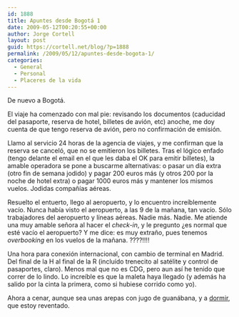 ```yaml
---
id: 1888
title: Apuntes desde Bogotá 1
date: 2009-05-12T00:20:55+00:00
author: Jorge Cortell
layout: post
guid: https://cortell.net/blog/?p=1888
permalink: /2009/05/12/apuntes-desde-bogota-1/
categories:
  - General
  - Personal
  - Placeres de la vida
---
```

De nuevo a Bogotá. 

El viaje ha comenzado con mal pie: revisando los documentos (caducidad del pasaporte, reserva de hotel, billetes de avión, etc) anoche, me doy cuenta de que tengo reserva de avión, pero no confirmación de emisión.

Llamo al servicio 24 horas de la agencia de viajes, y me confirman que la reserva se canceló, que no se emitieron los billetes. Tras el lógico enfado (tengo delante el email en el que les daba el OK para emitir billetes), la amable operadora se pone a buscarme alternativas: o pasar un día extra (otro fin de semana jodido) y pagar 200 euros más (y otros 200 por la noche de hotel extra) o pagar 1000 euros más y mantener los mismos vuelos. Jodidas compañías aéreas.

Resuelto el entuerto, llego al aeropuerto, y lo encuentro increíblemente vacío. Nunca había visto el aeropuerto, a las 9 de la mañana, tan vacío. Sólo trabajadores del aeropuerto y líneas aéreas. Nadie más. Nadie. Me atiende una muy amable señora al hacer el _check-in_, y le pregunto ¿es normal que esté vacío el aeropuerto? Y me dice: es muy extraño, pues tenemos _overbooking_ en los vuelos de la mañana. ????!!!!

Una hora para conexión internacional, con cambio de terminal en Madrid. Del final de la H al final de la R (incluído trenecito al satélite y control de pasaportes, claro). Menos mal que no es CDG, pero aun así he tenido que correr de lo lindo. Lo increíble es que la maleta haya llegado (y además ha salido por la cinta la primera, como si hubiese corrido como yo).

Ahora a cenar, aunque sea unas arepas con jugo de guanábana, y a <a title="https://www.celebritiessuites.com/es/" href="https://www.celebritiessuites.com/es/" target="_blank">dormir</a>, que estoy reventado.